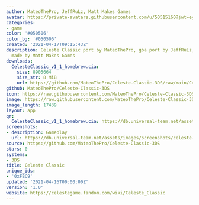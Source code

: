 ```yaml
---
author: MateoThePro, JeffRuLz, Matt Makes Games
avatar: https://private-avatars.githubusercontent.com/u/50515160?jwt=eyJhbGciOiJIUzI1NiIsInR5cCI6IkpXVCJ9.eyJpc3MiOiJnaXRodWIuY29tIiwiYXVkIjoicmF3LmdpdGh1YnVzZXJjb250ZW50LmNvbSIsImtleSI6ImtleTEiLCJleHAiOjE3MzQ2MzI4MjAsIm5iZiI6MTczNDYzMTYyMCwicGF0aCI6Ii91LzUwNTE1MTYwIn0.UqfadgVUBin6SLNUyp-m9SuY4lpcNJIC_FQsCMi0AC4&v=4
categories:
- game
color: '#050506'
color_bg: '#050506'
created: '2021-04-17T09:15:43Z'
description: Celeste Classic port by MateoThePro, gba port by JeffRuLz, Celeste Classic
  made by Matt Makes Games
downloads:
  CelesteClassic_v1_1_homebrew.cia:
    size: 8905664
    size_str: 8 MiB
    url: https://github.com/MateoThePro/Celeste-Classic-3DS/raw/main/CelesteClassic_v1_1_homebrew.cia
github: MateoThePro/Celeste-Classic-3DS
icon: https://raw.githubusercontent.com/MateoThePro/Celeste-Classic-3DS/main/celeste_classic_3ds_icon.png
image: https://raw.githubusercontent.com/MateoThePro/Celeste-Classic-3DS/main/celeste_classic_3ds_icon.png
image_length: 17439
layout: app
qr:
  CelesteClassic_v1_1_homebrew.cia: https://db.universal-team.net/assets/images/qr/celesteclassic_v1_1_homebrew-cia.png
screenshots:
- description: Gameplay
  url: https://db.universal-team.net/assets/images/screenshots/celeste-classic/gameplay.png
source: https://github.com/MateoThePro/Celeste-Classic-3DS
stars: 0
systems:
- 3DS
title: Celeste Classic
unique_ids:
- '0xFBC9'
updated: '2021-04-16T00:00:00Z'
version: '1.0'
website: https://celestegame.fandom.com/wiki/Celeste_Classic
---
```


